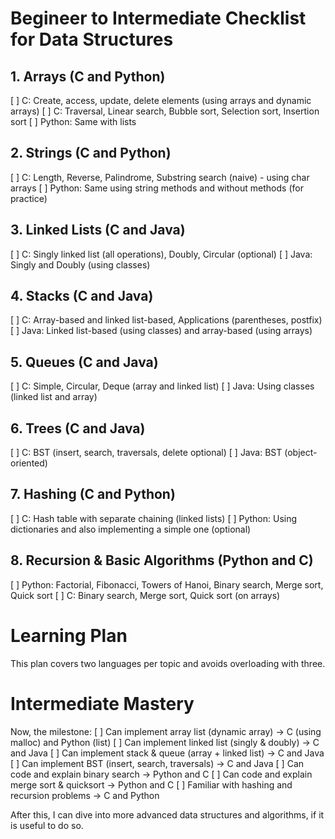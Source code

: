 # Begineer to Intermediate Checklist for Data Structures

## 1. Arrays (C and Python)
[ ] C: Create, access, update, delete elements (using arrays and dynamic arrays)
[ ] C: Traversal, Linear search, Bubble sort, Selection sort, Insertion sort
[ ] Python: Same with lists

## 2. Strings (C and Python)
[ ] C: Length, Reverse, Palindrome, Substring search (naive) - using char arrays
[ ] Python: Same using string methods and without methods (for practice)

## 3. Linked Lists (C and Java)
[ ] C: Singly linked list (all operations), Doubly, Circular (optional)
[ ] Java: Singly and Doubly (using classes)

## 4. Stacks (C and Java)
[ ] C: Array-based and linked list-based, Applications (parentheses, postfix)
[ ] Java: Linked list-based (using classes) and array-based (using arrays)

## 5. Queues (C and Java)
[ ] C: Simple, Circular, Deque (array and linked list)
[ ] Java: Using classes (linked list and array)

## 6. Trees (C and Java)
[ ] C: BST (insert, search, traversals, delete optional)
[ ] Java: BST (object-oriented)

## 7. Hashing (C and Python)
[ ] C: Hash table with separate chaining (linked lists)
[ ] Python: Using dictionaries and also implementing a simple one (optional)

## 8. Recursion & Basic Algorithms (Python and C)
[ ] Python: Factorial, Fibonacci, Towers of Hanoi, Binary search, Merge sort, Quick sort
[ ] C: Binary search, Merge sort, Quick sort (on arrays)

# Learning Plan
This plan covers two languages per topic and avoids overloading with three.

# Intermediate Mastery
Now, the milestone:
[ ] Can implement array list (dynamic array) -> C (using malloc) and Python (list)
[ ] Can implement linked list (singly & doubly) -> C and Java
[ ] Can implement stack & queue (array + linked list) -> C and Java
[ ] Can implement BST (insert, search, traversals) -> C and Java
[ ] Can code and explain binary search -> Python and C
[ ] Can code and explain merge sort & quicksort -> Python and C
[ ] Familiar with hashing and recursion problems -> C and Python

After this, I can dive into more advanced data structures and algorithms, if it is useful to do so.